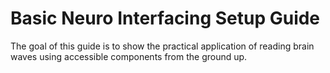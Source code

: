 # Basic Neuro Interfacing Setup Guide

The goal of this guide is to show the practical application of reading brain waves using accessible components from the ground up.

